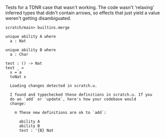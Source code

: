 Tests for a TDNR case that wasn't working. The code wasn't 'relaxing'
inferred types that didn't contain arrows, so effects that just yield
a value weren't getting disambiguated.

``` ucm :hide
scratch/main> builtins.merge
```

``` unison
unique ability A where
  a : Nat

unique ability B where
  a : Char

test : () -> Nat
test _ =
  x = a
  toNat x
```

``` ucm :added-by-ucm
  Loading changes detected in scratch.u.

  I found and typechecked these definitions in scratch.u. If you
  do an `add` or `update`, here's how your codebase would
  change:

    ⍟ These new definitions are ok to `add`:
    
      ability A
      ability B
      test : '{B} Nat
```
